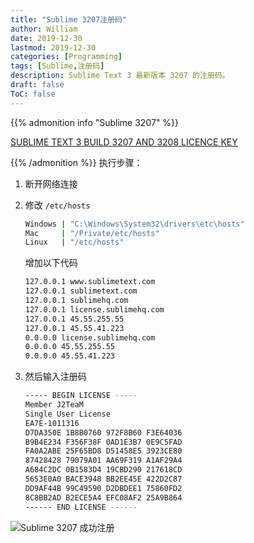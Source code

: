 ```yaml
---
title: "Sublime 3207注册码"
author: William
date: 2019-12-30
lastmod: 2019-12-30
categories: [Programming]
tags: [Sublime,注册码]
description: Sublime Text 3 最新版本 3207 的注册码。
draft: false
ToC: false
---
```


{{% admonition info "Sublime 3207" %}}
<p><a href="https://www.wemakeitclear.com/en/blog/blog_details/33/sublime-text-3-build-3207-and-3208-licence-key">SUBLIME TEXT 3 BUILD 3207 AND 3208 LICENCE KEY</a></p>
{{% /admonition %}}
<!-- 
[SUBLIME TEXT 3 BUILD 3207 AND 3208 LICENCE KEY](https://www.wemakeitclear.com/en/blog/blog_details/33/sublime-text-3-build-3207-and-3208-licence-key)
 -->
执行步骤：

1. 断开网络连接

2. 修改 `/etc/hosts`

    ```bash
    Windows | "C:\Windows\System32\drivers\etc\hosts"
    Mac     | "/Private/etc/hosts"
    Linux   | "/etc/hosts"
    ```

    增加以下代码

    ```bash
    127.0.0.1 www.sublimetext.com
    127.0.0.1 sublimetext.com
    127.0.0.1 sublimehq.com
    127.0.0.1 license.sublimehq.com
    127.0.0.1 45.55.255.55
    127.0.0.1 45.55.41.223
    0.0.0.0 license.sublimehq.com
    0.0.0.0 45.55.255.55
    0.0.0.0 45.55.41.223
    ```

3. 然后输入注册码

    ```bash
    ----- BEGIN LICENSE -----
    Member J2TeaM
    Single User License
    EA7E-1011316
    D7DA350E 1B8B0760 972F8B60 F3E64036
    B9B4E234 F356F38F 0AD1E3B7 0E9C5FAD
    FA0A2ABE 25F65BD8 D51458E5 3923CE80
    87428428 79079A01 AA69F319 A1AF29A4
    A684C2DC 0B1583D4 19CBD290 217618CD
    5653E0A0 BACE3948 BB2EE45E 422D2C87
    DD9AF44B 99C49590 D2DBDEE1 75860FD2
    8C8BB2AD B2ECE5A4 EFC08AF2 25A9B864
    ------ END LICENSE ------​
    ```


![Sublime 3207 成功注册](/images/sublime3207.png)
